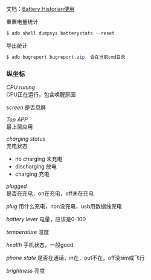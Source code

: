文档：[Battery Historian使用](https://developer.android.google.cn/topic/performance/power/battery-historian?hl=zh_cn)

重置电量统计
```java
$ adb shell dumpsys batterystats --reset
```
导出统计
```java
$ adb bugreport bugreport.zip  会在当前cmd目录
```

### 纵坐标
*CPU runing*  
CPU正在运行，包含唤醒原因  

*screen*
是否息屏

*Top APP*  
最上层应用

*charging status*  
充电状态  
- no charging 未充电  
- discharging 放电  
- charging    充电  

*plugged*  
是否在充电，on在充电，off未在充电

*plug*
用什么充电，non没充电，usb用数据线充电

*battery lever*
电量，应该是0-100

*temperature*
温度

*health*
手机状态，一般good

*phone state*
是否在通话，in在，out不在，off没sim或飞行

*brightness*
亮度

